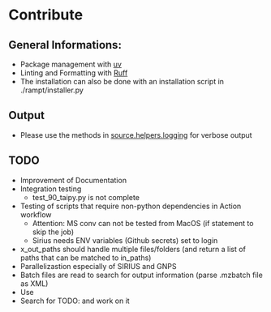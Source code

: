 # Contribute

## General Informations:
- Package management with [uv](https://docs.astral.sh/uv/)
- Linting and Formatting with [Ruff](https://docs.astral.sh/ruff/)
- The installation can also be done with an installation script in ./rampt/installer.py


## Output
- Please use the methods in [source.helpers.logging](./source/helpers/logging.py) for verbose output

## TODO
- Improvement of Documentation
- Integration testing
    - test_90_taipy.py is not complete
- Testing of scripts that require non-python dependencies in Action workflow
    - Attention: MS conv can not be tested from MacOS (if statement to skip the job)
    - Sirius needs ENV variables (Github secrets) set to login
- x_out_paths should handle multiple files/folders (and return a list of paths that can be matched to in_paths)
- Parallelizastion especially of SIRIUS and GNPS
- Batch files are read to search for output information (parse .mzbatch file as XML)
- Use
- Search for TODO: and work on it